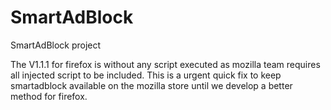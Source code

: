# SmartAdBlock
SmartAdBlock project

The V1.1.1 for firefox is without any script executed as mozilla team requires all injected script to be included. This is a urgent quick fix to keep smartadblock available on the mozilla store until we develop a better method for firefox.
